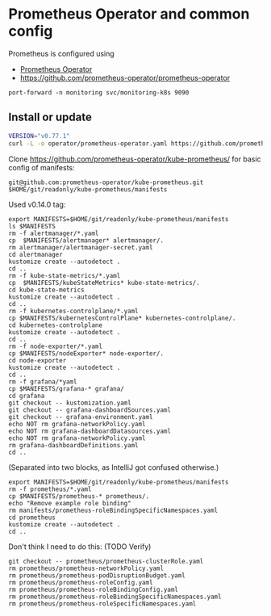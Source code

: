 # Prometheus Operator and common config

Prometheus is configured using
- [Prometheus Operator](https://prometheus-operator.dev/)
- https://github.com/prometheus-operator/prometheus-operator

```shell
port-forward -n monitoring svc/monitoring-k8s 9090
```

## Install or update
```bash
VERSION="v0.77.1"
curl -L -o operator/prometheus-operator.yaml https://github.com/prometheus-operator/prometheus-operator/releases/download/$VERSION/bundle.yaml
```

Clone https://github.com/prometheus-operator/kube-prometheus/ for basic config of manifests:
```
git@github.com:prometheus-operator/kube-prometheus.git $HOME/git/readonly/kube-prometheus/manifests
```

Used v0.14.0 tag:
```shell
export MANIFESTS=$HOME/git/readonly/kube-prometheus/manifests
ls $MANIFESTS
rm -f alertmanager/*.yaml
cp  $MANIFESTS/alertmanager* alertmanager/.
rm alertmanager/alertmanager-secret.yaml
cd alertmanager
kustomize create --autodetect .
cd ..
rm -f kube-state-metrics/*.yaml
cp  $MANIFESTS/kubeStateMetrics* kube-state-metrics/.
cd kube-state-metrics
kustomize create --autodetect .
cd ..
rm -f kubernetes-controlplane/*.yaml
cp $MANIFESTS/kubernetesControlPlane* kubernetes-controlplane/.
cd kubernetes-controlplane
kustomize create --autodetect .
cd ..
rm -f node-exporter/*.yaml
cp $MANIFESTS/nodeExporter* node-exporter/.
cd node-exporter
kustomize create --autodetect .
cd ..
rm -f grafana/*yaml
cp $MANIFESTS/grafana-* grafana/
cd grafana
git checkout -- kustomization.yaml
git checkout -- grafana-dashboardSources.yaml
git checkout -- grafana-environment.yaml
echo NOT rm grafana-networkPolicy.yaml
echo NOT rm grafana-dashboardDatasources.yaml
echo NOT rm grafana-networkPolicy.yaml
rm grafana-dashboardDefinitions.yaml
cd ..
```



(Separated into two blocks, as IntelliJ got confused otherwise.)

```shell
export MANIFESTS=$HOME/git/readonly/kube-prometheus/manifests
rm -f prometheus/*.yaml
cp $MANIFESTS/prometheus-* prometheus/.
echo "Remove example role binding"
rm manifests/prometheus-roleBindingSpecificNamespaces.yaml
cd prometheus
kustomize create --autodetect .
cd ..
```

Don't think I need to do this: (TODO Verify)
```
git checkout -- prometheus/prometheus-clusterRole.yaml
rm prometheus/prometheus-networkPolicy.yaml
rm prometheus/prometheus-podDisruptionBudget.yaml
rm prometheus/prometheus-roleConfig.yaml
rm prometheus/prometheus-roleBindingConfig.yaml
rm prometheus/prometheus-roleBindingSpecificNamespaces.yaml
rm prometheus/prometheus-roleSpecificNamespaces.yaml
```

